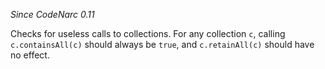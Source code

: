
*Since CodeNarc 0.11*

Checks for useless calls to collections. For any collection `c`, calling `c.containsAll(c)`
should always be `true`, and `c.retainAll(c)` should have no effect.

